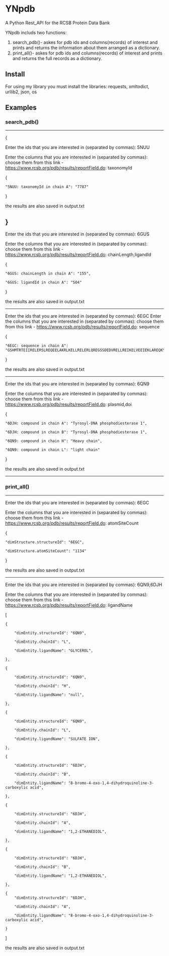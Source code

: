 # YNpdb
A Python Rest_API for the RCSB Protein Data Bank

YNpdb includs two functions:
1. search_pdb()- askes for pdb ids and columns(records) of interest 
                 and prints and returns the information about them arranged as a dictionary.
2. print_all()- askes for pdb ids and columns(records) of interest 
                and prints and returns the full records as a dictionary.
                

## Install
For using my library you must install the libraries: requests, xmltodict, urllib2, json, os
## Examples
### search_pdb()
---------------------------
{

Enter the ids that you are interested in (separated by commas): 5NUU

Enter the columns that you are interested in (separated by commas):
 choose them from this link - https://www.rcsb.org/pdb/results/reportField.do: taxonomyId

{

    "5NUU: taxonomyId in chain A": "7787"
    
}

the results are also saved in output.txt

}
-----------------------------

Enter the ids that you are interested in (separated by commas): 6GUS

Enter the columns that you are interested in (separated by commas):
 choose them from this link - https://www.rcsb.org/pdb/results/reportField.do: chainLength,ligandId

{

    "6GUS: chainLength in chain A": "155",
    
    "6GUS: ligandId in chain A": "SO4"
    
}

the results are also saved in output.txt

-----------------------------

Enter the ids that you are interested in (separated by commas): 6EGC
Enter the columns that you are interested in (separated by commas):
 choose them from this link - https://www.rcsb.org/pdb/results/reportField.do: sequence

{

    "6EGC: sequence in chain A": "GSHMTRTEIIRELERSLREQEELAKRLKELLRELERLQREGSSDEDVRELLREIKELVEEIEKLAREQKYLVEELKRQQGPPGNEIIRELERSLREQEELAKRLKELLRELERLQREGSSDEDVRELLREIKELVEEIEKLAREQKYLVEELKRQD"

}

the results are also saved in output.txt

------------------------------

Enter the ids that you are interested in (separated by commas): 6QN9

Enter the columns that you are interested in (separated by commas):
 choose them from this link - https://www.rcsb.org/pdb/results/reportField.do: plasmid,doi

{

    "6DJH: compound in chain A": "Tyrosyl-DNA phosphodiesterase 1",
    
    "6DJH: compound in chain B": "Tyrosyl-DNA phosphodiesterase 1",
    
    "6QN9: compound in chain H": "Heavy chain",
    
    "6QN9: compound in chain L": "light chain"
    
}

the results are also saved in output.txt

---------------------------------------

### print_all()
---------------------------

Enter the ids that you are interested in (separated by commas): 6EGC

Enter the columns that you are interested in (separated by commas):
 choose them from this link - https://www.rcsb.org/pdb/results/reportField.do: atomSiteCount

{

    "dimStructure.structureId": "6EGC",
    
    "dimStructure.atomSiteCount": "1134"

}

the results are also saved in output.txt

-----------------------------------

Enter the ids that you are interested in (separated by commas): 6QN9,6DJH

Enter the columns that you are interested in (separated by commas):
 choose them from this link - https://www.rcsb.org/pdb/results/reportField.do: ligandName

[

    {
    
        "dimEntity.structureId": "6QN9",
        
        "dimEntity.chainId": "L",
        
        "dimEntity.ligandName": "GLYCEROL",
        
    },
    
    {
    
        "dimEntity.structureId": "6QN9",
        
        "dimEntity.chainId": "H",
        
        "dimEntity.ligandName": "null",

    },
    
    {
    
        "dimEntity.structureId": "6QN9",
        
        "dimEntity.chainId": "L",
        
        "dimEntity.ligandName": "SULFATE ION",
        
    },
    
    {
    
        "dimEntity.structureId": "6DJH",
        
        "dimEntity.chainId": "B",
        
        "dimEntity.ligandName": "8-bromo-4-oxo-1,4-dihydroquinoline-3-carboxylic acid",

    },
    
    {
    
        "dimEntity.structureId": "6DJH",
        
        "dimEntity.chainId": "A",
        
        "dimEntity.ligandName": "1,2-ETHANEDIOL",
        
    },
    
    {
    
        "dimEntity.structureId": "6DJH",
        
        "dimEntity.chainId": "B",
        
        "dimEntity.ligandName": "1,2-ETHANEDIOL",

    },
    
    {
        "dimEntity.structureId": "6DJH",
        
        "dimEntity.chainId": "A",
        
        "dimEntity.ligandName": "8-bromo-4-oxo-1,4-dihydroquinoline-3-carboxylic acid",

    }
    
]

the results are also saved in output.txt




